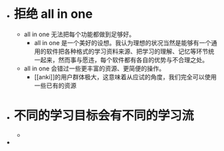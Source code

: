 - # 拒绝 all in one
	- all in one 无法把每个功能都做到足够好。
		- all in one 是一个美好的设想。我认为理想的状况当然是能够有一个通用的软件把各种格式的学习资料来源、把学习的理解、记忆等环节统一起来，然而事与愿违，每个软件都有各自的优势与不合理之处。
	- all in one 会错过一些更丰富的资源、更简便的操作。
		- [[anki]]的用户群体极大，这意味着从应试的角度，我们完全可以使用一些已有的资源
- # 不同的学习目标会有不同的学习流
	-
-